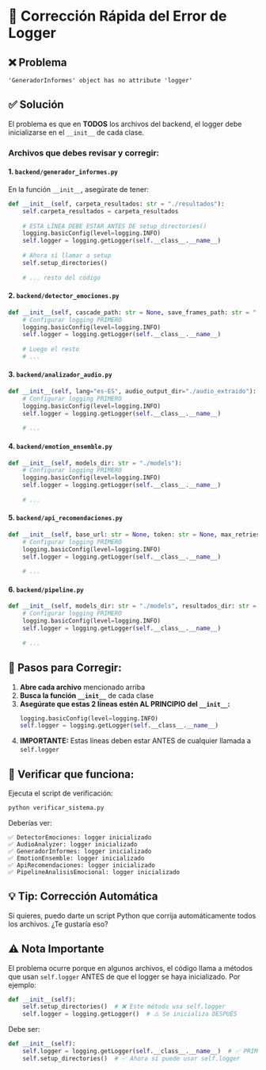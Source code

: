 # 🔧 Corrección Rápida del Error de Logger

## ❌ Problema
```
'GeneradorInformes' object has no attribute 'logger'
```

## ✅ Solución

El problema es que en **TODOS** los archivos del backend, el logger debe inicializarse en el `__init__` de cada clase.

### Archivos que debes revisar y corregir:

#### 1. `backend/generador_informes.py`
En la función `__init__`, asegúrate de tener:

```python
def __init__(self, carpeta_resultados: str = "./resultados"):
    self.carpeta_resultados = carpeta_resultados
    
    # ESTA LÍNEA DEBE ESTAR ANTES DE setup_directories()
    logging.basicConfig(level=logging.INFO)
    self.logger = logging.getLogger(self.__class__.__name__)
    
    # Ahora sí llamar a setup
    self.setup_directories()
    
    # ... resto del código
```

#### 2. `backend/detector_emociones.py`
```python
def __init__(self, cascade_path: str = None, save_frames_path: str = "./fotogramas_detectados"):
    # Configurar logging PRIMERO
    logging.basicConfig(level=logging.INFO)
    self.logger = logging.getLogger(self.__class__.__name__)
    
    # Luego el resto
    # ...
```

#### 3. `backend/analizador_audio.py`
```python
def __init__(self, lang="es-ES", audio_output_dir="./audio_extraido"):
    # Configurar logging PRIMERO
    logging.basicConfig(level=logging.INFO)
    self.logger = logging.getLogger(self.__class__.__name__)
    
    # ...
```

#### 4. `backend/emotion_ensemble.py`
```python
def __init__(self, models_dir: str = "./models"):
    # Configurar logging PRIMERO
    logging.basicConfig(level=logging.INFO)
    self.logger = logging.getLogger(self.__class__.__name__)
    
    # ...
```

#### 5. `backend/api_recomendaciones.py`
```python
def __init__(self, base_url: str = None, token: str = None, max_retries: int = 3):
    # Configurar logging PRIMERO
    logging.basicConfig(level=logging.INFO)
    self.logger = logging.getLogger(self.__class__.__name__)
    
    # ...
```

#### 6. `backend/pipeline.py`
```python
def __init__(self, models_dir: str = "./models", resultados_dir: str = "./resultados"):
    # Configurar logging PRIMERO
    logging.basicConfig(level=logging.INFO)
    self.logger = logging.getLogger(self.__class__.__name__)
    
    # ...
```

## 🚀 Pasos para Corregir:

1. **Abre cada archivo** mencionado arriba
2. **Busca la función `__init__`** de cada clase
3. **Asegúrate que estas 2 líneas estén AL PRINCIPIO del `__init__`:**
   ```python
   logging.basicConfig(level=logging.INFO)
   self.logger = logging.getLogger(self.__class__.__name__)
   ```
4. **IMPORTANTE:** Estas líneas deben estar ANTES de cualquier llamada a `self.logger`

## 🧪 Verificar que funciona:

Ejecuta el script de verificación:
```bash
python verificar_sistema.py
```

Deberías ver:
```
✅ DetectorEmociones: logger inicializado
✅ AudioAnalyzer: logger inicializado  
✅ GeneradorInformes: logger inicializado
✅ EmotionEnsemble: logger inicializado
✅ ApiRecomendaciones: logger inicializado
✅ PipelineAnalisisEmocional: logger inicializado
```

## 💡 Tip: Corrección Automática

Si quieres, puedo darte un script Python que corrija automáticamente todos los archivos. ¿Te gustaría eso?

## ⚠️ Nota Importante

El problema ocurre porque en algunos archivos, el código llama a métodos que usan `self.logger` ANTES de que el logger se haya inicializado. Por ejemplo:

```python
def __init__(self):
    self.setup_directories()  # ❌ Este método usa self.logger
    self.logger = logging.getLogger()  # ⚠️ Se inicializa DESPUÉS
```

Debe ser:

```python
def __init__(self):
    self.logger = logging.getLogger(self.__class__.__name__)  # ✅ PRIMERO
    self.setup_directories()  # ✅ Ahora sí puede usar self.logger
```